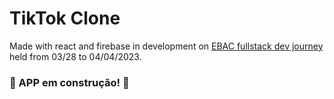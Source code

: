 # TikTok Clone

Made with react and firebase in development on [EBAC fullstack dev journey](https://ebaconline.com.br/webinars/prog-jornadafull-2023-03-28-29-30-31-04-01-02-03-04) held from 03/28 to 04/04/2023.

### :construction: APP em construção! :construction:
